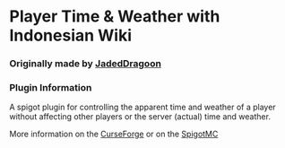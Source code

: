 # Player Time & Weather with Indonesian Wiki
### Originally made by [JadedDragoon](https://github.com/JadedDragoon/Player-Time-Weather)

### Plugin Information
A spigot plugin for controlling the apparent time and weather of a player without affecting other players or the server (actual) time and weather.

More information on the [CurseForge](https://www.curseforge.com/minecraft/bukkit-plugins/player-time-weather)
or on the [SpigotMC](https://www.spigotmc.org/resources/player-time-weather.78366/)
